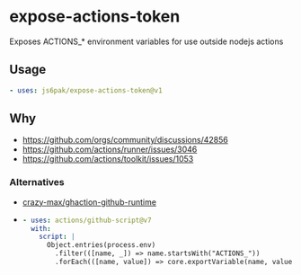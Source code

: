 # expose-actions-token

Exposes ACTIONS_* environment variables for use outside nodejs actions

## Usage

```yaml
- uses: js6pak/expose-actions-token@v1
```

## Why

- https://github.com/orgs/community/discussions/42856
- https://github.com/actions/runner/issues/3046
- https://github.com/actions/toolkit/issues/1053

### Alternatives

- [crazy-max/ghaction-github-runtime](https://github.com/crazy-max/ghaction-github-runtime)
- ```yaml
  - uses: actions/github-script@v7
    with:
      script: |
        Object.entries(process.env)
          .filter(([name, _]) => name.startsWith("ACTIONS_"))
          .forEach(([name, value]) => core.exportVariable(name, value));
  ```
